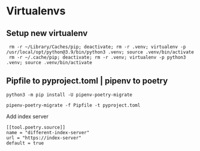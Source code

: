 # Virtualenvs

## Setup new virtualenv

```text
 rm -r ~/Library/Caches/pip; deactivate; rm -r .venv; virtualenv -p /usr/local/opt/python@3.9/bin/python3 .venv; source .venv/bin/activate
 rm -r ~/.cache/pip; deactivate; rm -r .venv; virtualenv -p python3 .venv; source .venv/bin/activate
```

## Pipfile to pyproject.toml | pipenv to poetry

```text
python3 -m pip install -U pipenv-poetry-migrate

pipenv-poetry-migrate -f Pipfile -t pyproject.toml
```

Add index server

```text
[[tool.poetry.source]]
name = "different-index-server"
url = "https://index-server"
default = true
```

